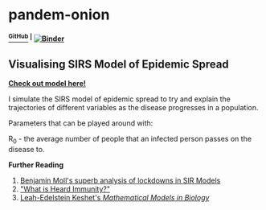 # pandem-onion 
#### [<sup>GitHub</sup>](https://github.com/shivChitinous/pandem-onion) <sup>|</sup> [![Binder](https://mybinder.org/badge_logo.svg)](https://mybinder.org/v2/gh/shivChitinous/pandem-onion/master)

## Visualising SIRS Model of Epidemic Spread

__[Check out model here!](https://shivchitinous.github.io/pandem-onion/SIRS_Model_of_Epidemic_Spread.html)__

I simulate the SIRS model of epidemic spread to try and explain the trajectories of different variables as the disease progresses in a population.

Parameters that can be played around with:

R<sub>0</sub> - the average number of people that an infected person passes on the disease to.

__Further Reading__
1. [Benjamin Moll's superb analysis of lockdowns in SIR Models](https://benjaminmoll.com/wp-content/uploads/2020/05/SIR_notes.pdf)
2. ["What is Heard Immunity?"](https://academic.oup.com/cid/article/52/7/911/299077)
3. [Leah-Edelstein Keshet's _Mathematical Models in Biology_](https://epubs.siam.org/doi/book/10.1137/1.9780898719147)
